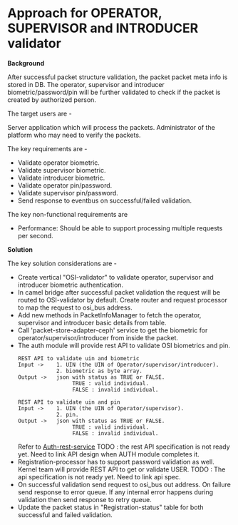 # Approach for OPERATOR, SUPERVISOR and INTRODUCER validator

**Background**

After successful packet structure validation, the packet packet meta info is stored in DB. The operator, supervisor and introducer biometric/password/pin will be further validated to check if the packet is created by authorized person.

The target users are -

Server application which will process the packets.
Administrator of the platform who may need to verify the packets.

The key requirements are -
-	Validate operator biometric.
-	Validate supervisor biometric.
-	Validate introducer biometric.
- Validate operator pin/password.
- Validate supervisor pin/password.
-	Send response to eventbus on successful/failed validation.

The key non-functional requirements are
-	Performance: Should be able to support processing multiple requests per second.

**Solution**

The key solution considerations are -
- Create vertical "OSI-validator" to validate operator, supervisor and introducer biometric authentication.
- In camel bridge after successful packet validation the request will be routed to OSI-validator by default. Create router and request processor to map the request to osi_bus address.
- Add new methods in PacketInfoManager to fetch the operator, supervisor and introducer basic details from table.
- Call 'packet-store-adapter-ceph' service to get the biometric for operator/supervisor/introducer from inside the packet. 
- The auth module will provide rest API to validate OSI biometrics and pin. 
    ```
    REST API to validate uin and biometric
    Input ->    1. UIN (the UIN of Operator/supervisor/introducer).
                2. biometric as byte array.
    Output ->   json with status as TRUE or FALSE.
                     TRUE : valid individual.
                     FALSE : invalid individual.
    ```
    ```
    REST API to validate uin and pin
    Input ->    1. UIN (the UIN of Operator/supervisor).
                2. pin.
    Output ->   json with status as TRUE or FALSE.
                     TRUE : valid individual.
                     FALSE : invalid individual.
    ```
    Refer to [Auth-rest-service](https://github.com/mosip/mosip/blob/DEV/design/authentication/Auth_Request_REST_service.md)
    TODO : the rest API specification is not ready yet. Need to link API design when  AUTH module completes it.
- Registration-processor has to support password validation as well. Kernel team will provide REST API to get or validate USER. 
    TODO : The api specification is not ready yet. Need to link api spec.
- On successful validation send request to osi_bus out address. On failure send response to error queue. If any internal error happens during validation then send response to retry queue.
- Update the packet status in "Registration-status" table for both successful and failed validation.


